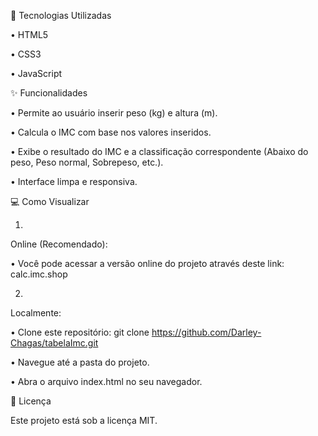 🚀 Tecnologias Utilizadas

•
HTML5

•
CSS3

•
JavaScript

✨ Funcionalidades

•
Permite ao usuário inserir peso (kg) e altura (m).

•
Calcula o IMC com base nos valores inseridos.

•
Exibe o resultado do IMC e a classificação correspondente (Abaixo do peso, Peso normal, Sobrepeso, etc.).

•
Interface limpa e responsiva.

💻 Como Visualizar

1.
Online (Recomendado):

•
Você pode acessar a versão online do projeto através deste link: calc.imc.shop



2.
Localmente:

•
Clone este repositório: git clone https://github.com/Darley-Chagas/tabelaImc.git

•
Navegue até a pasta do projeto.

•
Abra o arquivo index.html no seu navegador.


📄 Licença

Este projeto está sob a licença MIT.


